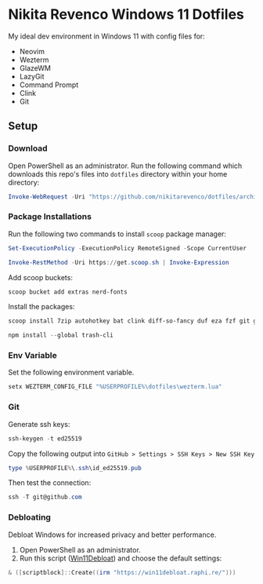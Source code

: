 # Nikita Revenco Windows 11 Dotfiles

My ideal dev environment in Windows 11 with config files for:

- Neovim
- Wezterm
- GlazeWM
- LazyGit
- Command Prompt
- Clink
- Git

## Setup

### Download

Open PowerShell as an administrator.
Run the following command which downloads this repo's files into `dotfiles` directory within your home directory:

```powershell
Invoke-WebRequest -Uri "https://github.com/nikitarevenco/dotfiles/archive/refs/heads/main.zip" -OutFile "$env:USERPROFILE\dotfiles.zip"; Expand-Archive -Path "$env:USERPROFILE\dotfiles.zip" -DestinationPath "$env:USERPROFILE\dotfiles" -Force; Move-Item -Path "$env:USERPROFILE\dotfiles\dotfiles-main\*" -Destination "$env:USERPROFILE\dotfiles" -Force; Remove-Item "$env:USERPROFILE\dotfiles\dotfiles-main" -Recurse; Remove-Item "$env:USERPROFILE\dotfiles.zip"
```

### Package Installations

Run the following two commands to install `scoop` package manager:

```powershell
Set-ExecutionPolicy -ExecutionPolicy RemoteSigned -Scope CurrentUser
```

```powershell
Invoke-RestMethod -Uri https://get.scoop.sh | Invoke-Expression
```

Add scoop buckets:

```powershell
scoop bucket add extras nerd-fonts
```

Install the packages:

```powershell
scoop install 7zip autohotkey bat clink diff-so-fancy duf eza fzf git gron lazygit neovim nodejs lua make pnpm python s sd go sharex wezterm zoxide
```

```powershell
npm install --global trash-cli
```

### Env Variable

Set the following environment variable.

```powershell
setx WEZTERM_CONFIG_FILE "%USERPROFILE%\dotfiles\wezterm.lua"
```

### Git

Generate ssh keys:

```powershell
ssh-keygen -t ed25519
```

Copy the following output into `GitHub > Settings > SSH Keys > New SSH Key`

```powershell
type %USERPROFILE%\.ssh\id_ed25519.pub
```

Then test the connection:

```powershell
ssh -T git@github.com
```

### Debloating

Debloat Windows for increased privacy and better performance.

1. Open PowerShell as an administrator.
1. Run this script ([Win11Debloat](https://github.com/Raphire/Win11Debloat)) and choose the default settings:

```powershell
& ([scriptblock]::Create((irm "https://win11debloat.raphi.re/")))
```
